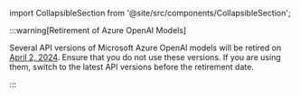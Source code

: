 import CollapsibleSection from '@site/src/components/CollapsibleSection';

:::warning[Retirement of Azure OpenAI Models]

  Several API versions of Microsoft Azure OpenAI models will be retired on [April 2, 2024](https://learn.microsoft.com/en-us/azure/ai-services/openai/api-version-deprecation#retiring-soon). Ensure that you do not use these versions. If you are using them, switch to the latest API versions before the retirement date.

:::

